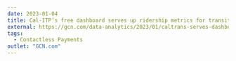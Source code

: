 ```yaml
---
date: 2023-01-04
title: Cal-ITP’s free dashboard serves up ridership metrics for transit agencies
external: https://gcn.com/data-analytics/2023/01/caltrans-serves-dashboard-metrics-local-transit-agencies/381473/
tags:
  - Contactless Payments
outlet: "GCN.com"
---
```

